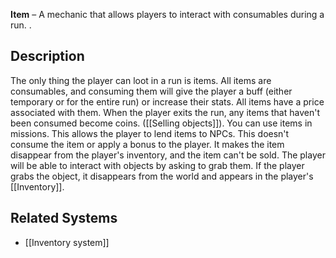 **Item** – A mechanic that allows players to interact with consumables during a run. .
## Description
The only thing the player can loot in a run is items.
All items are consumables, and consuming them will give the player a buff (either temporary or for the entire run) or increase their stats.
All items have a price associated with them. When the player exits the run, any items that haven't been consumed become coins. ([[Selling objects]]).
You can use items in missions. This allows the player to lend items to NPCs. This doesn't consume the item or apply a bonus to the player. It makes the item disappear from the player's inventory, and the item can't be sold.
The player will be able to interact with objects by asking to grab them. If the player grabs the object, it disappears from the world and appears in the player's [[Inventory]].
## Related Systems
- [[Inventory system]]
